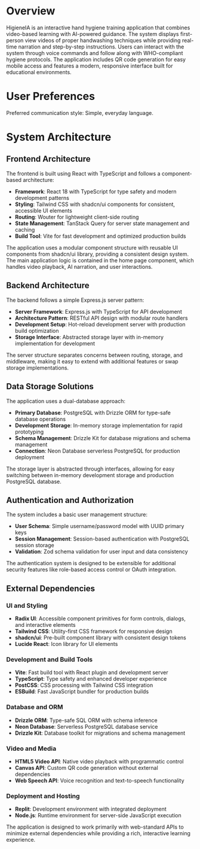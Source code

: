 # Overview

HigieneIA is an interactive hand hygiene training application that combines video-based learning with AI-powered guidance. The system displays first-person view videos of proper handwashing techniques while providing real-time narration and step-by-step instructions. Users can interact with the system through voice commands and follow along with WHO-compliant hygiene protocols. The application includes QR code generation for easy mobile access and features a modern, responsive interface built for educational environments.

# User Preferences

Preferred communication style: Simple, everyday language.

# System Architecture

## Frontend Architecture

The frontend is built using React with TypeScript and follows a component-based architecture:

- **Framework**: React 18 with TypeScript for type safety and modern development patterns
- **Styling**: Tailwind CSS with shadcn/ui components for consistent, accessible UI elements
- **Routing**: Wouter for lightweight client-side routing
- **State Management**: TanStack Query for server state management and caching
- **Build Tool**: Vite for fast development and optimized production builds

The application uses a modular component structure with reusable UI components from shadcn/ui library, providing a consistent design system. The main application logic is contained in the home page component, which handles video playback, AI narration, and user interactions.

## Backend Architecture

The backend follows a simple Express.js server pattern:

- **Server Framework**: Express.js with TypeScript for API development
- **Architecture Pattern**: RESTful API design with modular route handlers
- **Development Setup**: Hot-reload development server with production build optimization
- **Storage Interface**: Abstracted storage layer with in-memory implementation for development

The server structure separates concerns between routing, storage, and middleware, making it easy to extend with additional features or swap storage implementations.

## Data Storage Solutions

The application uses a dual-database approach:

- **Primary Database**: PostgreSQL with Drizzle ORM for type-safe database operations
- **Development Storage**: In-memory storage implementation for rapid prototyping
- **Schema Management**: Drizzle Kit for database migrations and schema management
- **Connection**: Neon Database serverless PostgreSQL for production deployment

The storage layer is abstracted through interfaces, allowing for easy switching between in-memory development storage and production PostgreSQL database.

## Authentication and Authorization

The system includes a basic user management structure:

- **User Schema**: Simple username/password model with UUID primary keys
- **Session Management**: Session-based authentication with PostgreSQL session storage
- **Validation**: Zod schema validation for user input and data consistency

The authentication system is designed to be extensible for additional security features like role-based access control or OAuth integration.

## External Dependencies

### UI and Styling
- **Radix UI**: Accessible component primitives for form controls, dialogs, and interactive elements
- **Tailwind CSS**: Utility-first CSS framework for responsive design
- **shadcn/ui**: Pre-built component library with consistent design tokens
- **Lucide React**: Icon library for UI elements

### Development and Build Tools
- **Vite**: Fast build tool with React plugin and development server
- **TypeScript**: Type safety and enhanced developer experience
- **PostCSS**: CSS processing with Tailwind CSS integration
- **ESBuild**: Fast JavaScript bundler for production builds

### Database and ORM
- **Drizzle ORM**: Type-safe SQL ORM with schema inference
- **Neon Database**: Serverless PostgreSQL database service
- **Drizzle Kit**: Database toolkit for migrations and schema management

### Video and Media
- **HTML5 Video API**: Native video playback with programmatic control
- **Canvas API**: Custom QR code generation without external dependencies
- **Web Speech API**: Voice recognition and text-to-speech functionality

### Deployment and Hosting
- **Replit**: Development environment with integrated deployment
- **Node.js**: Runtime environment for server-side JavaScript execution

The application is designed to work primarily with web-standard APIs to minimize external dependencies while providing a rich, interactive learning experience.